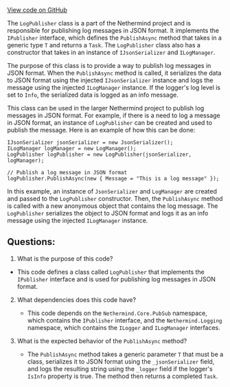 [View code on GitHub](https://github.com/nethermindeth/nethermind/Nethermind.Serialization.Json/PubSub/LogPublisher.cs)

The `LogPublisher` class is a part of the Nethermind project and is responsible for publishing log messages in JSON format. It implements the `IPublisher` interface, which defines the `PublishAsync` method that takes in a generic type `T` and returns a `Task`. The `LogPublisher` class also has a constructor that takes in an instance of `IJsonSerializer` and `ILogManager`.

The purpose of this class is to provide a way to publish log messages in JSON format. When the `PublishAsync` method is called, it serializes the data to JSON format using the injected `IJsonSerializer` instance and logs the message using the injected `ILogManager` instance. If the logger's log level is set to `Info`, the serialized data is logged as an info message.

This class can be used in the larger Nethermind project to publish log messages in JSON format. For example, if there is a need to log a message in JSON format, an instance of `LogPublisher` can be created and used to publish the message. Here is an example of how this can be done:

```
IJsonSerializer jsonSerializer = new JsonSerializer();
ILogManager logManager = new LogManager();
LogPublisher logPublisher = new LogPublisher(jsonSerializer, logManager);

// Publish a log message in JSON format
logPublisher.PublishAsync(new { Message = "This is a log message" });
```

In this example, an instance of `JsonSerializer` and `LogManager` are created and passed to the `LogPublisher` constructor. Then, the `PublishAsync` method is called with a new anonymous object that contains the log message. The `LogPublisher` serializes the object to JSON format and logs it as an info message using the injected `ILogManager` instance.
## Questions: 
 1. What is the purpose of this code?
   - This code defines a class called `LogPublisher` that implements the `IPublisher` interface and is used for publishing log messages in JSON format.

2. What dependencies does this code have?
   - This code depends on the `Nethermind.Core.PubSub` namespace, which contains the `IPublisher` interface, and the `Nethermind.Logging` namespace, which contains the `ILogger` and `ILogManager` interfaces.

3. What is the expected behavior of the `PublishAsync` method?
   - The `PublishAsync` method takes a generic parameter `T` that must be a class, serializes it to JSON format using the `_jsonSerializer` field, and logs the resulting string using the `_logger` field if the logger's `IsInfo` property is true. The method then returns a completed `Task`.